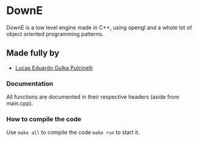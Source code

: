 # DownE
DownE is a low level engine made in C++, using opengl and a whole lot of object oriented programming patterns.

## Made fully by
- [Lucas Eduardo Gulka Pulcinelli](https://github.com/lucasgpulcinelli)

### Documentation
All functions are documented in their respective headers (aside from main.cpp).

### How to compile the code
Use `make all` to compile the code `make run` to start it.
